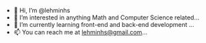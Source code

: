 - 👋 Hi, I’m @lehminhs
- 👀 I’m interested in anything Math and Computer Science related...
- 🌱 I’m currently learning front-end and back-end development ...
- 📫 You can reach me at lehminhs@gmail.com...

<!---
lehminhs/lehminhs is a ✨ special ✨ repository because its `README.md` (this file) appears on your GitHub profile.
You can click the Preview link to take a look at your changes.
--->

